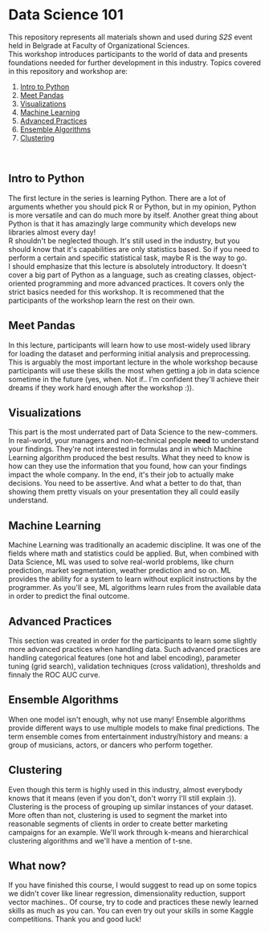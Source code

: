 # Data Science 101
This repository represents all materials shown and used during <i>S2S</i> event held in Belgrade at Faculty of Organizational Sciences.<br>
This workshop introduces participants to the world of data and presents foundations needed for further development in this industry. Topics covered in this repository and workshop are:
<ol>
  <li><a href='#python'>Intro to Python</a></li>
  <li><a href='#pandas'>Meet Pandas</a></li>
  <li><a href='#visuals'>Visualizations</a></li>
  <li><a href='#mlearning'>Machine Learning</a></li>
  <li><a href='#advprac'>Advanced Practices</a></li>
  <li><a href='#ensembles'>Ensemble Algorithms</a></li>
  <li><a href='#clusters'>Clustering</a></li>
</ol><br>
<h2 id='python'> Intro to Python </h2>
The first lecture in the series is learning Python. There are a lot of arguments whether you should pick R or Python, but in my opinion, Python is more versatile and can do much more by itself. Another great thing about Python is that it has amazingly large community which develops new libraries almost every day!<br>
R shouldn't be neglected though. It's still used in the industry, but you should know that it's capabilities are only statistics based. So if you need to perform a certain and specific statistical task, maybe R is the way to go.<br>
I should emphasize that this lecture is absolutely introductory. It doesn't cover a big part of Python as a language, such as creating classes, object-oriented programming and more advanced practices. It covers only the strict basics needed for this workshop. It is recommened that the participants of the workshop learn the rest on their own.<br>

<h2 id='pandas'> Meet Pandas </h2>
In this lecture, participants will learn how to use most-widely used library for loading the dataset and performing initial analysis and preprocessing. This is arguably the most important lecture in the whole workshop because participants will use these skills the most when getting a job in data science sometime in the future (yes, when. Not if.. I'm confident they'll achieve their dreams if they work hard enough after the workshop :)).

<h2 id='visuals'> Visualizations </h2>
This part is the most underrated part of Data Science to the new-commers. In real-world, your managers and non-technical people <b>need</b> to understand your findings. They're not interested in formulas and in which Machine Learning algorithm produced the best results.
What they need to know is how can they use the information that you found, how can your findings impact the whole company. In the end, it's their job to actually make decisions. You need to be assertive. And what a better to do that, than showing them pretty visuals on your presentation they all could easily understand.

<h2 id='mlearning'>Machine Learning</h2>
Machine Learning was traditionally an academic discipline. It was one of the fields where math and statistics could be applied. But, when combined with Data Science, ML was used to solve real-world problems, like churn prediction, market segmentation, weather prediction and so on.
ML provides the ability for a system to learn without explicit instructions by the programmer. As you'll see, ML algorithms learn rules from the available data in order to predict the final outcome.

<h2 id='advprac'>Advanced Practices</h2>
This section was created in order for the participants to learn some slightly more advanced practices when handling data. Such advanced practices are handling categorical features (one hot and label encoding), parameter tuning (grid search), validation techniques (cross validation), thresholds and finnaly the ROC AUC curve.

<h2 id='ensembles'>Ensemble Algorithms</h2>
When one model isn't enough, why not use many! Ensemble algorithms provide different ways to use multiple models to make final predictions. The term ensemble comes from entertainment industry/history and means: a group of musicians, actors, or dancers who perform together.

<h2 id='clusters'>Clustering</h2>
Even though this term is highly used in this industry, almost everybody knows that it means (even if you don't, don't worry I'll still explain :)). Clustering is the process of grouping up similar instances of your dataset. More often than not, clustering is used to segment the market into reasonable segments of clients in order to create better marketing campaigns for an example.
We'll work through k-means and hierarchical clustering algorithms and we'll have a mention of t-sne.

<h2>What now?</h2>
If you have finished this course, I would suggest to read up on some topics we didn't cover like linear regression, dimensionality reduction, support vector machines.. Of course, try to code and practices these newly learned skills as much as you can. You can even try out your skills in some Kaggle competitions. Thank you and good luck!
